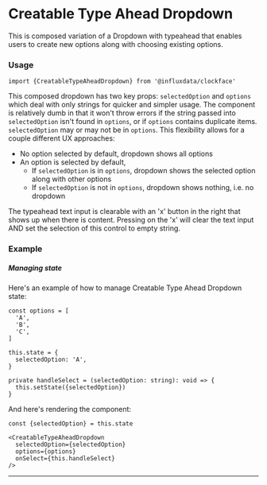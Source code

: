 # Creatable Type Ahead Dropdown

This is composed variation of a Dropdown with typeahead that enables users to create new options along with choosing existing options.

### Usage

```tsx
import {CreatableTypeAheadDropdown} from '@influxdata/clockface'
```

This composed dropdown has two key props: `selectedOption` and `options` which deal with only strings for quicker and simpler usage. The component is relatively dumb in that it won't throw errors if the string passed into `selectedOption` isn't found in `options`, or if `options` contains duplicate items. `selectedOption` may or may not be in `options`. This flexibility allows for a couple different UX approaches:

- No option selected by default, dropdown shows all options
- An option is selected by default,
  - If `selectedOption` is in `options`, dropdown shows the selected option along with other options
  - If `selectedOption` is not in `options`, dropdown shows nothing, i.e. no dropdown

The typeahead text input is clearable with an 'x' button in the right that shows up when there is content. Pressing on the 'x' will clear the text input AND set the selection of this control to empty string.

### Example

<!-- STORY -->

##### Managing state

Here's an example of how to manage Creatable Type Ahead Dropdown state:

```tsx
const options = [
  'A',
  'B',
  'C',
]

this.state = {
  selectedOption: 'A',
}

private handleSelect = (selectedOption: string): void => {
  this.setState({selectedOption})
}
```

And here's rendering the component:

```tsx
const {selectedOption} = this.state

<CreatableTypeAheadDropdown
  selectedOption={selectedOption}
  options={options}
  onSelect={this.handleSelect}
/>
```

---

<!-- STORY HIDE START -->

<!-- STORY HIDE END -->

<!-- PROPS -->
